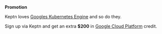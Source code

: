 **Promotion**   

Keptn loves [Googles Kubernetes Engine](https://cloud.google.com/kubernetes-engine/) and so do they.

Sign up via Keptn and get an extra **$200** in [Google Cloud Platform](https://cloud.google.com/) credit.

